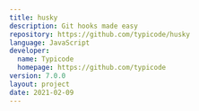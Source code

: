 ```yaml
---
title: husky
description: Git hooks made easy
repository: https://github.com/typicode/husky
language: JavaScript
developer:
  name: Typicode
  homepage: https://github.com/typicode
version: 7.0.0
layout: project
date: 2021-02-09
---
```

